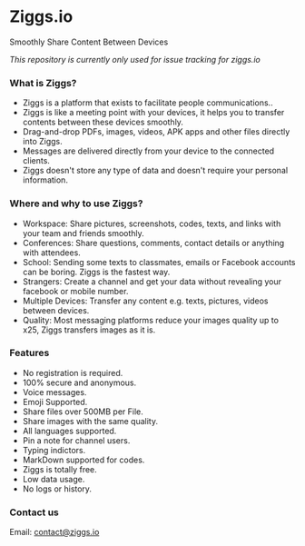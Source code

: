 # Ziggs.io
Smoothly Share Content Between Devices

*This repository is currently only used for issue tracking for ziggs.io*

### What is Ziggs?

- Ziggs is a platform that exists to facilitate people communications..
- Ziggs is like a meeting point with your devices, it helps you to transfer contents between these devices smoothly.
- Drag-and-drop PDFs, images, videos, APK apps and other files directly into Ziggs.
- Messages are delivered directly from your device to the connected clients.
- Ziggs doesn't store any type of data and doesn't require your personal information.

### Where and why to use Ziggs?

- Workspace: Share pictures, screenshots, codes, texts, and links with your team and friends smoothly.
- Conferences: Share questions, comments, contact details or anything with attendees.
- School: Sending some texts to classmates, emails or Facebook accounts can be boring. Ziggs is the fastest way.
- Strangers: Create a channel and get your data without revealing your facebook or mobile number.
- Multiple Devices: Transfer any content e.g. texts, pictures, videos between devices.
- Quality: Most messaging platforms reduce your images quality up to x25, Ziggs transfers images as it is.

### Features

- No registration is required.
- 100% secure and anonymous.
- Voice messages.
- Emoji Supported.
- Share files over 500MB per File.
- Share images with the same quality.
- All languages supported.
- Pin a note for channel users.
- Typing indictors.
- MarkDown supported for codes.
- Ziggs is totally free.
- Low data usage.
- No logs or history.


### Contact us

Email: [contact@ziggs.io](mailto:contact@ziggs.io)
